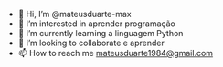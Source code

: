- 👋 Hi, I’m @mateusduarte-max
- 👀 I’m interested in aprender programação
- 🌱 I’m currently learning  a linguagem Python
-  💞️ I’m looking to collaborate e aprender      
- 📫 How to reach me mateusduarte1984@gmail.com  

<!---
mateusduarte-max/mateusduarte-max is a ✨ special ✨ repository because its `README.md` (this file) appears on your GitHub profile.
You can click the Preview link to take a look at your changes.
--->
